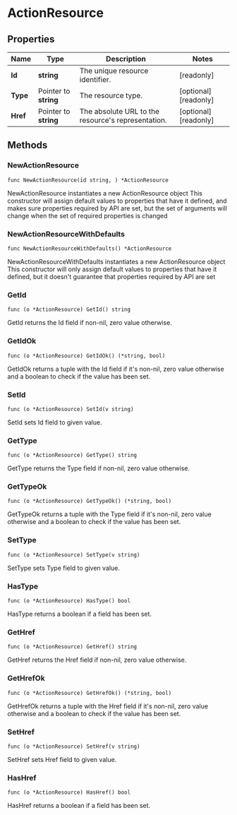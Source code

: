 # ActionResource

## Properties

|Name | Type | Description | Notes|
|------------ | ------------- | ------------- | -------------|
|**Id** | **string** | The unique resource identifier. | [readonly] |
|**Type** | Pointer to **string** | The resource type. | [optional] [readonly] |
|**Href** | Pointer to **string** | The absolute URL to the resource&#39;s representation. | [optional] [readonly] |

## Methods

### NewActionResource

`func NewActionResource(id string, ) *ActionResource`

NewActionResource instantiates a new ActionResource object
This constructor will assign default values to properties that have it defined,
and makes sure properties required by API are set, but the set of arguments
will change when the set of required properties is changed

### NewActionResourceWithDefaults

`func NewActionResourceWithDefaults() *ActionResource`

NewActionResourceWithDefaults instantiates a new ActionResource object
This constructor will only assign default values to properties that have it defined,
but it doesn't guarantee that properties required by API are set

### GetId

`func (o *ActionResource) GetId() string`

GetId returns the Id field if non-nil, zero value otherwise.

### GetIdOk

`func (o *ActionResource) GetIdOk() (*string, bool)`

GetIdOk returns a tuple with the Id field if it's non-nil, zero value otherwise
and a boolean to check if the value has been set.

### SetId

`func (o *ActionResource) SetId(v string)`

SetId sets Id field to given value.


### GetType

`func (o *ActionResource) GetType() string`

GetType returns the Type field if non-nil, zero value otherwise.

### GetTypeOk

`func (o *ActionResource) GetTypeOk() (*string, bool)`

GetTypeOk returns a tuple with the Type field if it's non-nil, zero value otherwise
and a boolean to check if the value has been set.

### SetType

`func (o *ActionResource) SetType(v string)`

SetType sets Type field to given value.

### HasType

`func (o *ActionResource) HasType() bool`

HasType returns a boolean if a field has been set.

### GetHref

`func (o *ActionResource) GetHref() string`

GetHref returns the Href field if non-nil, zero value otherwise.

### GetHrefOk

`func (o *ActionResource) GetHrefOk() (*string, bool)`

GetHrefOk returns a tuple with the Href field if it's non-nil, zero value otherwise
and a boolean to check if the value has been set.

### SetHref

`func (o *ActionResource) SetHref(v string)`

SetHref sets Href field to given value.

### HasHref

`func (o *ActionResource) HasHref() bool`

HasHref returns a boolean if a field has been set.


